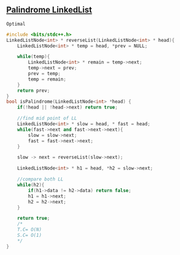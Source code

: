 ## [Palindrome LinkedList](https://www.codingninjas.com/studio/problems/palindrome-linked-list_8230717?challengeSlug=striver-sde-challenge&leftPanelTab=1)

``` Optimal ```
``` cpp
#include <bits/stdc++.h> 
LinkedListNode<int> * reverseList(LinkedListNode<int> * head){
    LinkedListNode<int> * temp = head, *prev = NULL;

    while(temp){
        LinkedListNode<int> * remain = temp->next;
        temp->next = prev;
        prev = temp;
        temp = remain;
    }
    return prev;
}
bool isPalindrome(LinkedListNode<int> *head) {
    if(!head || !head->next) return true;

    //find mid point of LL
    LinkedListNode<int> * slow = head, * fast = head;
    while(fast->next and fast->next->next){
        slow = slow->next;
        fast = fast->next->next;
    }

    slow -> next = reverseList(slow->next);

    LinkedListNode<int> * h1 = head, *h2 = slow->next;

    //compare both LL
    while(h2){
        if(h1->data != h2->data) return false;
        h1 = h1->next;
        h2 = h2->next;
    }

    return true;
    /*
    T.C= O(N)
    S.C= O(1)
    */
}  
```
